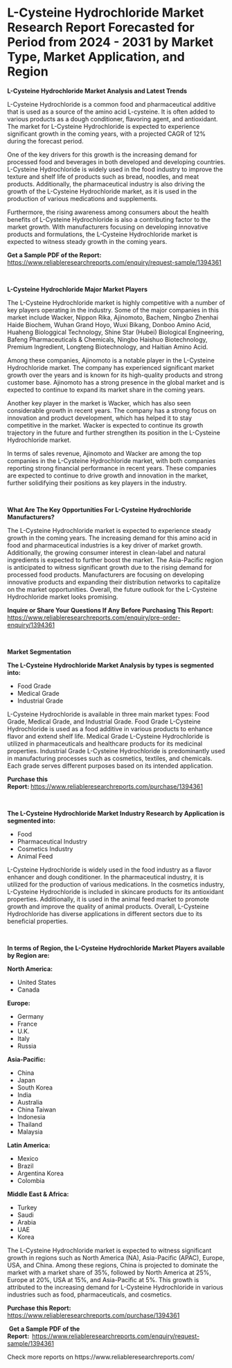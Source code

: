 <p><h1>L-Cysteine Hydrochloride Market Research Report Forecasted for Period from 2024 -  2031 by Market Type, Market Application, and Region</h1></p><p><strong>L-Cysteine Hydrochloride Market Analysis and Latest Trends</strong></p>
<p><p>L-Cysteine Hydrochloride is a common food and pharmaceutical additive that is used as a source of the amino acid L-cysteine. It is often added to various products as a dough conditioner, flavoring agent, and antioxidant. The market for L-Cysteine Hydrochloride is expected to experience significant growth in the coming years, with a projected CAGR of 12% during the forecast period.</p><p>One of the key drivers for this growth is the increasing demand for processed food and beverages in both developed and developing countries. L-Cysteine Hydrochloride is widely used in the food industry to improve the texture and shelf life of products such as bread, noodles, and meat products. Additionally, the pharmaceutical industry is also driving the growth of the L-Cysteine Hydrochloride market, as it is used in the production of various medications and supplements.</p><p>Furthermore, the rising awareness among consumers about the health benefits of L-Cysteine Hydrochloride is also a contributing factor to the market growth. With manufacturers focusing on developing innovative products and formulations, the L-Cysteine Hydrochloride market is expected to witness steady growth in the coming years.</p></p>
<p><strong>Get a Sample PDF of the Report:&nbsp;</strong> <a href="https://www.reliableresearchreports.com/enquiry/request-sample/1394361">https://www.reliableresearchreports.com/enquiry/request-sample/1394361</a></p>
<p>&nbsp;</p>
<p><strong>L-Cysteine Hydrochloride Major Market Players</strong></p>
<p><p>The L-Cysteine Hydrochloride market is highly competitive with a number of key players operating in the industry. Some of the major companies in this market include Wacker, Nippon Rika, Ajinomoto, Bachem, Ningbo Zhenhai Haide Biochem, Wuhan Grand Hoyo, Wuxi Bikang, Donboo Amino Acid, Huaheng Biologgical Technology, Shine Star (Hubei) Biological Engineering, Bafeng Pharmaceuticals & Chemicals, Ningbo Haishuo Biotechnology, Premium Ingredient, Longteng Biotechnology, and Haitian Amino Acid.</p><p>Among these companies, Ajinomoto is a notable player in the L-Cysteine Hydrochloride market. The company has experienced significant market growth over the years and is known for its high-quality products and strong customer base. Ajinomoto has a strong presence in the global market and is expected to continue to expand its market share in the coming years.</p><p>Another key player in the market is Wacker, which has also seen considerable growth in recent years. The company has a strong focus on innovation and product development, which has helped it to stay competitive in the market. Wacker is expected to continue its growth trajectory in the future and further strengthen its position in the L-Cysteine Hydrochloride market.</p><p>In terms of sales revenue, Ajinomoto and Wacker are among the top companies in the L-Cysteine Hydrochloride market, with both companies reporting strong financial performance in recent years. These companies are expected to continue to drive growth and innovation in the market, further solidifying their positions as key players in the industry.</p></p>
<p>&nbsp;</p>
<p><strong>What Are The Key Opportunities For L-Cysteine Hydrochloride Manufacturers?</strong></p>
<p><p>The L-Cysteine Hydrochloride market is expected to experience steady growth in the coming years. The increasing demand for this amino acid in food and pharmaceutical industries is a key driver of market growth. Additionally, the growing consumer interest in clean-label and natural ingredients is expected to further boost the market. The Asia-Pacific region is anticipated to witness significant growth due to the rising demand for processed food products. Manufacturers are focusing on developing innovative products and expanding their distribution networks to capitalize on the market opportunities. Overall, the future outlook for the L-Cysteine Hydrochloride market looks promising.</p></p>
<p><strong>Inquire or Share Your Questions If Any Before Purchasing This Report:</strong> <a href="https://www.reliableresearchreports.com/enquiry/pre-order-enquiry/1394361">https://www.reliableresearchreports.com/enquiry/pre-order-enquiry/1394361</a></p>
<p>&nbsp;</p>
<p><strong>Market Segmentation</strong></p>
<p><strong>The L-Cysteine Hydrochloride Market Analysis by types is segmented into:</strong></p>
<p><ul><li>Food Grade</li><li>Medical Grade</li><li>Industrial Grade</li></ul></p>
<p><p>L-Cysteine Hydrochloride is available in three main market types: Food Grade, Medical Grade, and Industrial Grade. Food Grade L-Cysteine Hydrochloride is used as a food additive in various products to enhance flavor and extend shelf life. Medical Grade L-Cysteine Hydrochloride is utilized in pharmaceuticals and healthcare products for its medicinal properties. Industrial Grade L-Cysteine Hydrochloride is predominantly used in manufacturing processes such as cosmetics, textiles, and chemicals. Each grade serves different purposes based on its intended application.</p></p>
<p><strong>Purchase this Report:&nbsp;</strong><a href="https://www.reliableresearchreports.com/purchase/1394361">https://www.reliableresearchreports.com/purchase/1394361</a></p>
<p>&nbsp;</p>
<p><strong>The L-Cysteine Hydrochloride Market Industry Research by Application is segmented into:</strong></p>
<p><ul><li>Food</li><li>Pharmaceutical Industry</li><li>Cosmetics Industry</li><li>Animal Feed</li></ul></p>
<p><p>L-Cysteine Hydrochloride is widely used in the food industry as a flavor enhancer and dough conditioner. In the pharmaceutical industry, it is utilized for the production of various medications. In the cosmetics industry, L-Cysteine Hydrochloride is included in skincare products for its antioxidant properties. Additionally, it is used in the animal feed market to promote growth and improve the quality of animal products. Overall, L-Cysteine Hydrochloride has diverse applications in different sectors due to its beneficial properties.</p></p>
<p>&nbsp;</p>
<p><strong>In terms of Region, the L-Cysteine Hydrochloride Market Players available by Region are:</strong></p>
<p>
    <p> <strong> North America: </strong>
        <ul>
            <li>United States</li>
            <li>Canada</li>
        </ul>
        </p> 
    <p> <strong> Europe: </strong>
        <ul>
            <li>Germany</li>
            <li>France</li>
            <li>U.K.</li>
            <li>Italy</li>
            <li>Russia</li>
        </ul>
        </p> 
    <p> <strong> Asia-Pacific: </strong>
        <ul>
            <li>China</li>
            <li>Japan</li>
            <li>South Korea</li>
            <li>India</li>
            <li>Australia</li>
            <li>China Taiwan</li>
            <li>Indonesia</li>
            <li>Thailand</li>
            <li>Malaysia</li>
        </ul>
        </p> 
    <p> <strong> Latin America: </strong>
        <ul>
            <li>Mexico</li>
            <li>Brazil</li>
            <li>Argentina Korea</li>
            <li>Colombia</li>
        </ul>
        </p> 
    <p> <strong> Middle East & Africa: </strong>
        <ul>
            <li>Turkey</li>
            <li>Saudi</li>
            <li>Arabia</li>
            <li>UAE</li>
            <li>Korea</li>
        </ul>
    </p>
    </p>
<p><p>The L-Cysteine Hydrochloride market is expected to witness significant growth in regions such as North America (NA), Asia-Pacific (APAC), Europe, USA, and China. Among these regions, China is projected to dominate the market with a market share of 35%, followed by North America at 25%, Europe at 20%, USA at 15%, and Asia-Pacific at 5%. This growth is attributed to the increasing demand for L-Cysteine Hydrochloride in various industries such as food, pharmaceuticals, and cosmetics.</p></p>
<p><strong>Purchase this Report: </strong><a href="https://www.reliableresearchreports.com/purchase/1394361">https://www.reliableresearchreports.com/purchase/1394361</a></p>
<p>&nbsp;<strong>Get a Sample PDF of the Report:&nbsp;&nbsp;</strong><a href="https://www.reliableresearchreports.com/enquiry/request-sample/1394361">https://www.reliableresearchreports.com/enquiry/request-sample/1394361</a></p>
<p><strong></strong></p>
<p>Check more reports on https://www.reliableresearchreports.com/</p>
